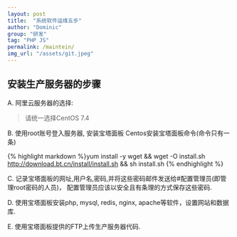 ```yaml
---
layout: post
title:  "系统软件运维五步"
author: "Dominic"
group: "研发"
tag: "PHP JS"
permalink: /maintein/
img_url: "/assets/git.jpeg"
---
```


## 安装生产服务器的步骤

A. 阿里云服务器的选择:
  > 请统一选择CentOS 7.4

B. 使用root账号登入服务器, 安装宝塔面板
Centos安装宝塔面板命令(命令只有一条)

{% highlight markdown %}yum install -y wget && wget -O install.sh 
http://download.bt.cn/install/install.sh && sh install.sh {% endhighlight %}


C. 记录宝塔面板的网址,用户名,密码,并将这些密码邮件发送给#配置管理员(即管理root密码的人员)，
配置管理员应该以安全且有条理的方式保存这些密码.

D. 使用宝塔面板安装php, mysql, redis, nginx, apache等软件，设置网站和数据库.

E. 使用宝塔面板提供的FTP上传生产服务器代码.